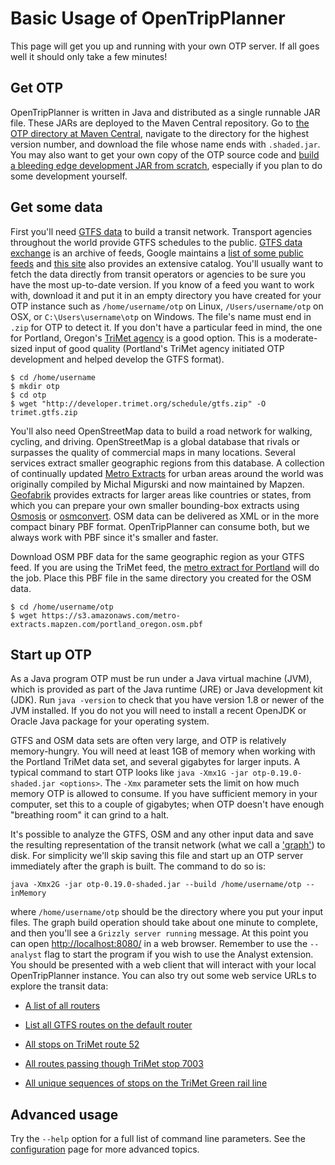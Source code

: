 # Basic Usage of OpenTripPlanner

This page will get you up and running with your own OTP server. If all goes well it should only take a few minutes!

## Get OTP

OpenTripPlanner is written in Java and distributed as a single runnable JAR file. These JARs are deployed to the Maven Central repository. Go to [the OTP directory at Maven Central](https://repo1.maven.org/maven2/org/opentripplanner/otp/), navigate to the directory for the highest version number, and download the file whose name ends with `.shaded.jar`.
You may also want to get your own copy of the OTP source code and [build a bleeding edge development JAR from scratch](Getting-OTP), especially if you plan to do some development yourself.

## Get some data

First you'll need [GTFS data](https://developers.google.com/transit/gtfs/) to build a transit network.
Transport agencies throughout the world provide GTFS
schedules to the public. [GTFS data exchange](http://www.gtfs-data-exchange.com/) is an archive of feeds, Google
maintains a [list of some public feeds](https://code.google.com/p/googletransitdatafeed/wiki/PublicFeeds) and
[this site](http://transitfeeds.com/) also provides an extensive catalog. You'll usually want to fetch the data
directly from transit operators or agencies to be sure you have the most up-to-date version. If you know of a feed you
want to work with, download it and put it in an empty directory you have created for your OTP instance
such as `/home/username/otp` on Linux, `/Users/username/otp` on OSX, or `C:\Users\username\otp` on Windows. The file's
name must end in `.zip` for OTP to detect it. If you don't have a particular feed in mind, the one for Portland, Oregon's
[TriMet agency](http://developer.trimet.org/schedule/gtfs.zip) is a good option.
This is a moderate-sized input of good quality (Portland's TriMet agency initiated OTP development and helped develop the GTFS format).

    $ cd /home/username
    $ mkdir otp
    $ cd otp
    $ wget "http://developer.trimet.org/schedule/gtfs.zip" -O trimet.gtfs.zip

You'll also need OpenStreetMap data to build a road network for walking, cycling, and driving. OpenStreetMap is a
global database that rivals or surpasses the quality of commercial maps in many locations.
Several services extract smaller geographic regions from this database. A collection of continually updated
[Metro Extracts](https://mapzen.com/metro-extracts/)
for urban areas around the world was originally compiled by Michal Migurski and now maintained by Mapzen.
[Geofabrik](http://download.geofabrik.de/) provides extracts for larger areas like countries or states, from which you
can prepare your own smaller bounding-box extracts using
[Osmosis](http://wiki.openstreetmap.org/wiki/Osmosis#Extracting_bounding_boxes)
or [osmconvert](http://wiki.openstreetmap.org/wiki/Osmconvert#Applying_Geographical_Borders).
OSM data can be delivered as XML or in the more compact binary PBF format. OpenTripPlanner can consume both,
but we always work with PBF since it's smaller and faster.

Download OSM PBF data for the same geographic region as your GTFS feed. If you are using the TriMet feed,
the [metro extract for Portland](https://s3.amazonaws.com/metro-extracts.mapzen.com/portland_oregon.osm.pbf)
will do the job. Place this PBF file in the same directory you created for the OSM data.

    $ cd /home/username/otp
    $ wget https://s3.amazonaws.com/metro-extracts.mapzen.com/portland_oregon.osm.pbf


## Start up OTP

As a Java program OTP must be run under a Java virtual machine (JVM), which is provided as part of the Java runtime
(JRE) or Java development kit (JDK). Run `java -version` to check that you have version 1.8 or newer of the JVM installed.
If you do not you will need to install a recent OpenJDK or Oracle Java package for your operating system.

GTFS and OSM data sets are often very large, and OTP is relatively memory-hungry. You will need at least 1GB of memory
when working with the Portland TriMet data set, and several gigabytes for larger inputs. A typical command to start OTP
looks like `java -Xmx1G -jar otp-0.19.0-shaded.jar <options>`. The `-Xmx` parameter sets
the limit on how much memory OTP is allowed to consume. If you have sufficient memory in your computer,
set this to a couple of gigabytes; when OTP doesn't have enough "breathing room" it can grind to a halt.

It's possible to analyze the GTFS, OSM and any other input data and save the resulting representation of the transit
network (what we call a ['graph'](http://en.wikipedia.org/wiki/Graph_%28mathematics%29)) to disk.
For simplicity we'll skip saving this file and start up an OTP server immediately after the graph is built. The command to do so is:

    java -Xmx2G -jar otp-0.19.0-shaded.jar --build /home/username/otp --inMemory

where `/home/username/otp` should be the directory where you put your input files. The graph build operation should
take about one minute to complete, and then you'll see a `Grizzly server running` message. At this point you can open
[http://localhost:8080/](http://localhost:8080/) in a web browser. Remember to use the `--analyst` flag to start the program if you wish to use the Analyst extension. You should be presented with a web client that will
interact with your local OpenTripPlanner instance. You can also try out some web service URLs to explore the transit data:

- [A list of all routers](http://localhost:8080/otp/routers/default/)

- [List all GTFS routes on the default router](http://localhost:8080/otp/routers/default/index/routes)

- [All stops on TriMet route 52](http://localhost:8080/otp/routers/default/index/routes/TriMet:52/stops)

- [All routes passing though TriMet stop 7003](http://localhost:8080/otp/routers/default/index/stops/TriMet:7003/routes)

- [All unique sequences of stops on the TriMet Green rail line](http://localhost:8080/otp/routers/default/index/routes/TriMet:4/patterns)

## Advanced usage

Try the `--help` option for a full list of command line parameters. See the [configuration](Configuration.md) page for more advanced topics.


